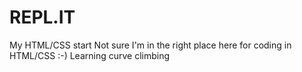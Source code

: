 # REPL.IT
My HTML/CSS start
Not sure I'm in the right place here for coding in HTML/CSS :-)
Learning curve climbing
